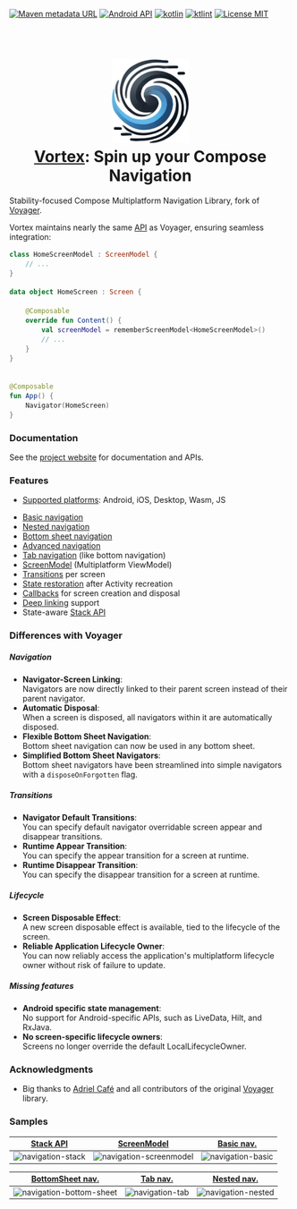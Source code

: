 [![Maven metadata URL](https://img.shields.io/maven-metadata/v?color=blue&metadataUrl=https://s01.oss.sonatype.org/service/local/repo_groups/public/content/cafe/adriel/voyager/voyager-core/maven-metadata.xml&style=for-the-badge)](https://repo.maven.apache.org/maven2/cafe/adriel/voyager/)
[![Android API](https://img.shields.io/badge/api-21%2B-brightgreen.svg?style=for-the-badge)](https://android-arsenal.com/api?level=21)
[![kotlin](https://img.shields.io/github/languages/top/hristogochev/vortex.svg?style=for-the-badge&color=blueviolet)](https://kotlinlang.org/)
[![ktlint](https://img.shields.io/badge/code%20style-%E2%9D%A4-FF4081.svg?style=for-the-badge)](https://ktlint.github.io/)
[![License MIT](https://img.shields.io/github/license/hristogochev/vortex.svg?style=for-the-badge&color=orange)](LICENSE.md)

<h1 align="center">
    <br>
    <img height="150" src="docs/img/logo_vortex.png"/>
    <br>
    <a href="https://io.github.hristogochev/vortex">Vortex</a>: Spin up your Compose Navigation
</h1>

Stability-focused Compose Multiplatform Navigation Library, fork of [Voyager](https://github.com/adrielcafe/voyager).

Vortex maintains nearly the same [API](https://hristogochev.github.io/vortex) as Voyager, ensuring seamless integration:

```kotlin
class HomeScreenModel : ScreenModel {
    // ...
}

data object HomeScreen : Screen {

    @Composable
    override fun Content() {
        val screenModel = rememberScreenModel<HomeScreenModel>()
        // ...
    }
}


@Composable
fun App() {
    Navigator(HomeScreen)
}
```

### Documentation
See the [project website](https://hristogochev.github.io/vortex) for documentation and APIs.

### **Features**
- [Supported platforms](setup.md): Android, iOS, Desktop, Wasm, JS
* [Basic navigation](navigation/index.md)
* [Nested navigation](navigation/nested-navigation.md)
* [Bottom sheet navigation](navigation/bottom-sheet-navigation.md)
* [Advanced navigation](navigation/advanced-navigation.md)
* [Tab navigation](navigation/tab-navigation.md) (like bottom navigation)
* [ScreenModel](screenmodel/index.md) (Multiplatform ViewModel)
* [Transitions](transitions.md) per screen
* [State restoration](state-restoration.md) after Activity recreation
* [Callbacks](lifecycle.md) for screen creation and disposal
* [Deep linking](deep-links.md) support
* State-aware [Stack API](stack-api.md)

### Differences with Voyager

##### Navigation
* **Navigator-Screen Linking**:<br>Navigators are now directly linked to their parent screen instead of their parent navigator.
* **Automatic Disposal**:<br>When a screen is disposed, all navigators within it are automatically disposed.
* **Flexible Bottom Sheet Navigation**:<br>Bottom sheet navigation can now be used in any bottom sheet.
* **Simplified Bottom Sheet Navigators**:<br> Bottom sheet navigators have been streamlined into simple navigators with a `disposeOnForgotten` flag.

##### Transitions
* **Navigator Default Transitions**:<br>You can specify default navigator overridable screen appear and disappear transitions.
* **Runtime Appear Transition**:<br>You can specify the appear transition for a screen at runtime.
* **Runtime Disappear Transition**:<br>You can specify the disappear transition for a screen at runtime.

##### Lifecycle
* **Screen Disposable Effect**:<br>A new screen disposable effect is available, tied to the lifecycle of the screen.
* **Reliable Application Lifecycle Owner**:<br>You can now reliably access the application's multiplatform lifecycle owner without risk of failure to update.

##### Missing features
* **Android specific state management**:<br>No support for Android-specific APIs, such as LiveData, Hilt, and RxJava.
* **No screen-specific lifecycle owners**:<br>Screens no longer override the default LocalLifecycleOwner.


### Acknowledgments

* Big thanks to [Adriel Café](https://adriel.cafe/) and all contributors of the original [Voyager](https://github.com/adrielcafe/voyager) library.

### Samples

| [Stack API](https://github.com/adrielcafe/voyager/tree/main/samples/android/src/main/java/cafe/adriel/voyager/sample/stateStack) | [ScreenModel](https://github.com/adrielcafe/voyager/tree/main/samples/android/src/main/java/cafe/adriel/voyager/sample/screenModel) | [Basic nav.](https://github.com/adrielcafe/voyager/tree/main/samples/android/src/main/java/cafe/adriel/voyager/sample/basicNavigation) |
|----------------------------------------------------------------------------------------------------------------------------------|-------------------------------------------------------------------------------------------------------------------------------------|----------------------------------------------------------------------------------------------------------------------------------------|
| ![navigation-stack](https://user-images.githubusercontent.com/2512298/126323192-9b6349fe-7b96-4acf-b62e-c75165d909e1.gif)        | ![navigation-screenmodel](https://user-images.githubusercontent.com/2512298/131770829-fa85cb19-cc76-4fbf-9bdc-165997d5349d.gif)     | ![navigation-basic](https://user-images.githubusercontent.com/2512298/126323165-47760eec-2ba2-48ee-8e3a-841d50098d33.gif)              |

| [BottomSheet nav.](https://github.com/adrielcafe/voyager/tree/main/samples/android/src/main/java/cafe/adriel/voyager/sample/bottomSheetNavigation) | [Tab nav.](https://github.com/adrielcafe/voyager/tree/main/samples/android/src/main/java/cafe/adriel/voyager/sample/tabNavigation) | [Nested nav.](https://github.com/adrielcafe/voyager/tree/main/samples/android/src/main/java/cafe/adriel/voyager/sample/nestedNavigation) |
|----------------------------------------------------------------------------------------------------------------------------------------------------|------------------------------------------------------------------------------------------------------------------------------------|------------------------------------------------------------------------------------------------------------------------------------------|
| ![navigation-bottom-sheet](https://user-images.githubusercontent.com/2512298/131191122-18025192-ce4d-4659-9afa-aacfdb488796.gif)                   | ![navigation-tab](https://user-images.githubusercontent.com/2512298/126323588-2f970953-0adb-47f8-b2fb-91c5854656bd.gif)            | ![navigation-nested](https://user-images.githubusercontent.com/2512298/126323027-a2633aef-9402-4df8-9384-45935d7986cf.gif)               |
